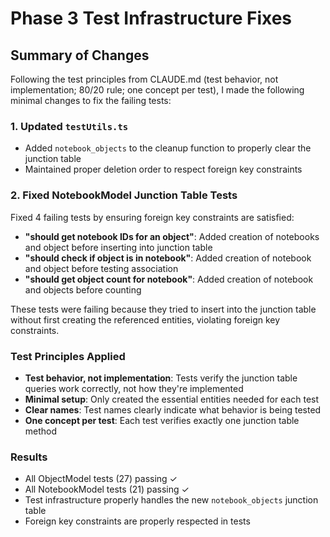 # Phase 3 Test Infrastructure Fixes

## Summary of Changes

Following the test principles from CLAUDE.md (test behavior, not implementation; 80/20 rule; one concept per test), I made the following minimal changes to fix the failing tests:

### 1. Updated `testUtils.ts`
- Added `notebook_objects` to the cleanup function to properly clear the junction table
- Maintained proper deletion order to respect foreign key constraints

### 2. Fixed NotebookModel Junction Table Tests
Fixed 4 failing tests by ensuring foreign key constraints are satisfied:

- **"should get notebook IDs for an object"**: Added creation of notebooks and object before inserting into junction table
- **"should check if object is in notebook"**: Added creation of notebook and object before testing association
- **"should get object count for notebook"**: Added creation of notebook and objects before counting

These tests were failing because they tried to insert into the junction table without first creating the referenced entities, violating foreign key constraints.

### Test Principles Applied
- **Test behavior, not implementation**: Tests verify the junction table queries work correctly, not how they're implemented
- **Minimal setup**: Only created the essential entities needed for each test
- **Clear names**: Test names clearly indicate what behavior is being tested
- **One concept per test**: Each test verifies exactly one junction table method

### Results
- All ObjectModel tests (27) passing ✓
- All NotebookModel tests (21) passing ✓
- Test infrastructure properly handles the new `notebook_objects` junction table
- Foreign key constraints are properly respected in tests